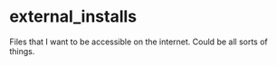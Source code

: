 # external_installs
Files that I want to be accessible on the internet. Could be all sorts of things.
